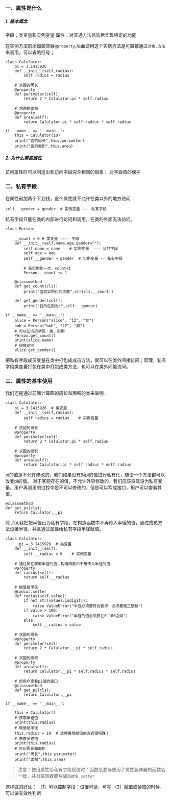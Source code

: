  ### 一、属性是什么
##### 1. 基本概念
字段：类变量和实例变量
属性：对普通方法修饰后实现特定的功能

在实例方法前添加装饰器`@property`,后面调用这个实例方法是可直接通过`对象.方法`来调用，可以省略括号；
```
class Calulator:
    pi = 3.1415926
    def __init__(self,radius):
        self.radius = radius

    # 求圆的周长
    @property
    def perimeter(self):
        return 2 * Calulator.pi * self.radius

    # 求圆的面积
    @property
    def area(self):
        return Calulator.pi * self.radius * self.radius

if __name__ == '__main__':
    this = Calulator(10)
    print("圆的周长",this.perimeter)
    print("圆的面积",this.area)
```
##### 2. 为什么需要属性
访问属性时可以制造出和访问字段完全相同的假象；
对字段值的保护
 ### 二、私有字段
在属性前加两个下划线，这个属性就不允许在类以外的地方访问
```
self.__gender = gender  # 实例变量 --- 私有字段 
```
私有字段只能在类的内部进行访问和调用，在类的外面无法访问。
```
class Person:

    __count = 0 # 类变量 ---- 字段
    def __init__(self,name,age,gender=""):
        self.name = name    # 实例变量  --- 公共字段
        self.age = age
        self.__gender = gender  # 实例变量 -- 私有字段

        # 每实例化一次，count+1
        Person.__count += 1

    @classmethod
    def get_count(cls):
        print("当前实例化的次数",str(cls.__count))

    def get_gender(self):
        print("我的性别为:",self.__gender)

if __name__ == '__main__':
    alice = Person("alice", "12", "女")
    bob = Person("bob", "22", "男")
    # 可以访问的字段：类、实例
    Person.get_count()
    print(alice.name)
    # 间接访问
    alice.get_gender()
```
把私有字段成员变量在类中打包成成员方法，就可以在类外间接访问；同理，私有字段类变量打包在类中打包成类方法，也可以在类外间接访问。

 ### 三、属性的基本使用
我们还是通过前面计算圆的周长和面积的类来举例：
```
class Calulator:
    pi = 3.1415926  # 类变量
    def __init__(self,radius):
        self.radius = radius    # 实例变量

    # 求圆的周长
    @property
    def perimeter(self):
        return 2 * Calulator.pi * self.radius

    # 求圆的面积
    @property
    def area(self):
        return Calulator.pi * self.radius * self.radius
```
pi的值是不允许修改的，我们如果没有对pi的值进行私有化，随便一个方法都可以改变pi的值。
对于客观存在的值，不允许外界修改的，我们应该将其设为私有变量。用户再调用的过程中是不可以修改的，但是可以写成接口，用户可以查看其值。
```
@classmethod
def get_pi(cls):
    return Calulator.__pi
```
除了pi,我把把半径设为私有字段，在构造函数中不再传入半径的值，通过成员方法设置半径，并且通过属性给私有字段半径赋值。
```
class Calulator:
    __pi = 3.1415926  # 类变量
    def __init__(self):
        self.__radius = 0    # 实例变量

    # 通过属性获取半径的值，构造函数中不用传入半径的值
    @property
    def radius(self):
        return self.__radius

    # 赋值给半径
    @radius.setter
    def radius(self,value):
        if not str(value).isdigit():
            raise ValueError("半径必须要符合要求：必须要是正整数")
        if value > 100:
            raise ValueError("半径的值必须要在0-100之间")
        else:
            self.__radius = value

    # 求圆的周长
    @property
    def perimeter(self):
        return 2 * Calulator.__pi * self.radius

    # 求圆的面积
    @property
    def area(self):
        return Calulator.__pi * self.radius * self.radius

    # 给用户查看pi值的接口
    @classmethod
    def get_pi(cls):
        return Calulator.__pi

if __name__ == '__main__':

    this = Calulator()
    # 获取半径值
    print(this.radius)
    # 赋值给半径
    this.radius = 10  # 这种属性赋值的方式很特殊！
    # 获取半径值
    print(this.radius)
    # 打印周长和面积
    print("周长",this.perimeter)
    print("面积",this.area)
```
> 注意：使用属性给私有字段赋值时：函数名要与使用了属性装饰器的函数名一致，并且装饰器要写成`函数名.setter`

这样做的好处：
（1）可以控制字段：设置可读、可写
（2）赋值或读取的时候，可以做有效性判断